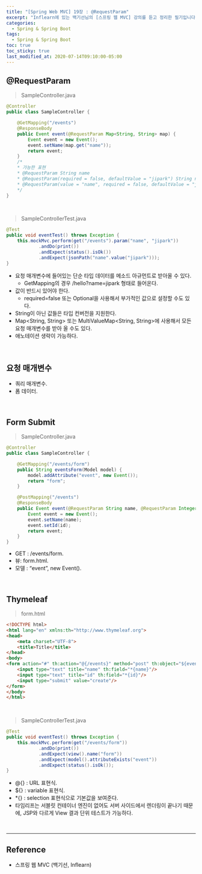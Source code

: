 ```yaml
---
title: "[Spring Web MVC] 19장 : @RequestParam"
excerpt: "Inflearn에 있는 백기선님의 [스프링 웹 MVC] 강의를 듣고 정리한 필기입니다."
categories:
  - Spring & Spring Boot
tags:
  - Spring & Spring Boot
toc: true
toc_sticky: true
last_modified_at: 2020-07-14T09:10:00-05:00
---
```


## @RequestParam

> SampleController.java

```java
@Controller
public class SampleController {

    @GetMapping("/events")
    @ResponseBody
    public Event event(@RequestParam Map<String, String> map) {
        Event event = new Event();
        event.setName(map.get("name"));
        return event;
    }
    /*
    * 가능한 표현
    * @RequestParam String name
    * @RequestParam(required = false, defaultValue = "jipark") String name
    * @RequestParam(value = "name", required = false, defaultValue = "jipark") String nameValue
    */
}
```

<br>

> SampleControllerTest.java

```java
@Test
public void eventTest() throws Exception {
    this.mockMvc.perform(get("/events").param("name", "jipark"))
            .andDo(print())
            .andExpect(status().isOk())
            .andExpect(jsonPath("name".value("jipark")));
}
```

* 요청 매개변수에 들어있는 단순 타입 데이터를 메소드 아규먼트로 받아올 수 있다.
  * GetMapping의 경우 /hello?name=jipark 형태로 들어온다.
* 값이 반드시 있어야 한다.
	* required=false 또는 Optional을 사용해서 부가적인 값으로 설정할 수도 있다.
* String이 아닌 값들은 타입 컨버전을 지원한다.
* Map<String, String> 또는 MultiValueMap<String, String>에 사용해서 모든 요청 매개변수를 받아 올 수도 있다.
* 애노테이션 생략이 가능하다.

<br>

## 요청 매개변수

* 쿼리 매개변수.
* 폼 데이터.

<br>

## Form Submit

> SampleController.java

```java
@Controller
public class SampleController {

    @GetMapping("/events/form")
    public String eventsForm(Model model) {
        model.addAttribute("event", new Event());
        return "form";
    }

    @PostMapping("/events")
    @ResponseBody
    public Event event(@RequestParam String name, @RequestParam Integer id) {
        Event event = new Event();
        event.setName(name);
        event.setId(id);
        return event;
    }
}
```

* GET : /events/form.
* 뷰: form.html.
* 모델 : “event”, new Event().

<br>

## Thymeleaf

> form.html

```html
<!DOCTYPE html>
<html lang="en" xmlns:th="http://www.thymeleaf.org">
<head>
    <meta charset="UTF-8">
    <title>Title</title>
</head>
<body>
<form action="#" th:action="@{/events}" method="post" th:object="${event}">
    <input type="text" title="name" th:field="*{name}"/>
    <input type="text" title="id" th:field="*{id}"/>
    <input type="submit" value="create"/>
</form>
</body>
</html>
```

<br>

> SampleControllerTest.java

```java
@Test
public void eventTest() throws Exception {
    this.mockMvc.perform(get("/events/form"))
            .andDo(print())
            .andExpect(view().name("form"))
            .andExpect(model().attributeExists("event"))
            .andExpect(status().isOk());
}
```

*	@{} : URL 표현식.
*	${} : variable 표현식.
*	\*{} : selection 표현식으로 기본값을 보여준다.
*	타임리프는 서블릿 컨테이너 엔진이 없어도 서버 사이드에서 렌더링이 끝나기 때문에, JSP와 다르게 View 결과 단위 테스트가 가능하다.

<br>

---

## Reference

*	스프링 웹 MVC (백기선, Inflearn)
